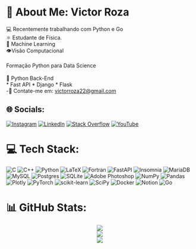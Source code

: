 # 💫 About Me: Victor Roza
💻 Recentemente trabalhando com Python e Go <br>⚛️ Estudante de Física.<br>🐍 Machine Learning<br>👁️Visão Computacional<br><br>Formação Python para Data Science<br><br>🐍 Python Back-End<br>* Fast API * Django * Flask<br>-📨 Contate-me em: victorroza22@gmail.com

## 🌐 Socials:

[![Instagram](https://img.shields.io/badge/Instagram-%23E4405F.svg?logo=Instagram&logoColor=white)](https://instagram.com/victorroza22) [![LinkedIn](https://img.shields.io/badge/LinkedIn-%230077B5.svg?logo=linkedin&logoColor=white)](https://www.linkedin.com/in/victor-roza-souza-804a031a0/) [![Stack Overflow](https://img.shields.io/badge/-Stackoverflow-FE7A16?logo=stack-overflow&logoColor=white)](https://stackoverflow.com/users/17430753) [![YouTube](https://img.shields.io/badge/YouTube-%23FF0000.svg?logo=YouTube&logoColor=white)](https://www.youtube.com/channel/UCjNM_y5b1OVzANf4sXh8rug) 


# 💻 Tech Stack:

![C](https://img.shields.io/badge/c-%2300599C.svg?style=for-the-badge&logo=c&logoColor=white) ![C++](https://img.shields.io/badge/c++-%2300599C.svg?style=for-the-badge&logo=c%2B%2B&logoColor=white) ![Python](https://img.shields.io/badge/python-3670A0?style=for-the-badge&logo=python&logoColor=ffdd54) ![LaTeX](https://img.shields.io/badge/latex-%23008080.svg?style=for-the-badge&logo=latex&logoColor=white) ![Fortran](https://img.shields.io/badge/Fortran-%23734F96.svg?style=for-the-badge&logo=fortran&logoColor=white) ![FastAPI](https://img.shields.io/badge/FastAPI-005571?style=for-the-badge&logo=fastapi) ![Insomnia](https://img.shields.io/badge/Insomnia-black?style=for-the-badge&logo=insomnia&logoColor=5849BE) ![MariaDB](https://img.shields.io/badge/MariaDB-003545?style=for-the-badge&logo=mariadb&logoColor=white) ![MySQL](https://img.shields.io/badge/mysql-%2300f.svg?style=for-the-badge&logo=mysql&logoColor=white) ![Postgres](https://img.shields.io/badge/postgres-%23316192.svg?style=for-the-badge&logo=postgresql&logoColor=white) ![SQLite](https://img.shields.io/badge/sqlite-%2307405e.svg?style=for-the-badge&logo=sqlite&logoColor=white) ![Adobe Photoshop](https://img.shields.io/badge/adobephotoshop-%2331A8FF.svg?style=for-the-badge&logo=adobephotoshop&logoColor=white) ![NumPy](https://img.shields.io/badge/numpy-%23013243.svg?style=for-the-badge&logo=numpy&logoColor=white) ![Pandas](https://img.shields.io/badge/pandas-%23150458.svg?style=for-the-badge&logo=pandas&logoColor=white) ![Plotly](https://img.shields.io/badge/Plotly-%233F4F75.svg?style=for-the-badge&logo=plotly&logoColor=white) ![PyTorch](https://img.shields.io/badge/PyTorch-%23EE4C2C.svg?style=for-the-badge&logo=PyTorch&logoColor=white) ![scikit-learn](https://img.shields.io/badge/scikit--learn-%23F7931E.svg?style=for-the-badge&logo=scikit-learn&logoColor=white) ![SciPy](https://img.shields.io/badge/SciPy-%230C55A5.svg?style=for-the-badge&logo=scipy&logoColor=%white) ![Docker](https://img.shields.io/badge/docker-%230db7ed.svg?style=for-the-badge&logo=docker&logoColor=white) ![Notion](https://img.shields.io/badge/Notion-%23000000.svg?style=for-the-badge&logo=notion&logoColor=white) ![Go](https://img.shields.io/badge/go-%2300599C.svg?style=for-the-badge&logo=go&logoColor=white)


  
  # 📊 GitHub Stats:
<p align="center">
  <img src="https://github-readme-stats.vercel.app/api?username=Vicrrs&theme=vue-dark&hide_border=false&include_all_commits=true&count_private=true" /><br/>
  <img src="https://github-readme-streak-stats.herokuapp.com/?user=Vicrrs&theme=vue-dark&hide_border=false" /><br/>
  <img src="https://github-readme-stats.vercel.app/api/top-langs/?username=Vicrrs&theme=vue-dark&hide_border=false&include_all_commits=true&count_private=true&layout=compact" />
</p>



